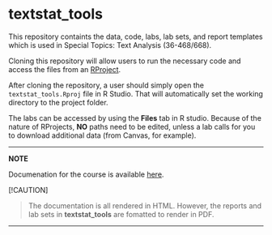 # textstat_tools

This repository containts the data, code, labs, lab sets, and report templates which is used in Special Topics: Text Analysis (36-468/668).

Cloning this repository will allow users to run the necessary code and access the files from an [RProject](https://www.upgrad.com/blog/rstudio-projects-for-beginners/).

After cloning the repository, a user should simply open the `textstat_tools.Rproj` file in R Studio. That will automatically set the working directory to the project folder.

The labs can be accessed by using the **Files** tab in R studio. Because of the nature of RProjects, **NO** paths need to be edited, unless a lab calls for you to download additional data (from Canvas, for example).

---
**NOTE**

Documenation for the course is available [here](https://browndw.github.io/textstat_docs/).

[!CAUTION]  
> The documentation is all rendered in HTML. However, the reports and lab sets in **textstat_tools** are fomatted to render in PDF.

---

